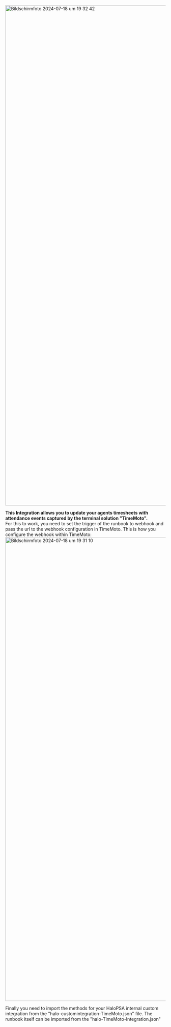 
<img width="1565" alt="Bildschirmfoto 2024-07-18 um 19 32 42" src="https://github.com/user-attachments/assets/921d9c5b-8b04-4c30-8f27-8bbe815d802f">

<b>This Integration allows you to update your agents timesheets with attendance events captured by the terminal solution "TimeMoto".</b>
<br>
For this to work, you need to set the trigger of the runbook to webhook and pass the url to the webhook configuration in TimeMoto.
This is how you configure the webhook within TimeMoto:
<img width="1451" alt="Bildschirmfoto 2024-07-18 um 19 31 10" src="https://github.com/user-attachments/assets/041fa176-7f46-4df3-bcb8-37c888158231">

Finally you need to import the methods for your HaloPSA internal custom integration from the "halo-customintegration-TimeMoto.json" file.
The runbook itself can be imported from the "halo-TimeMoto-Integration.json"
